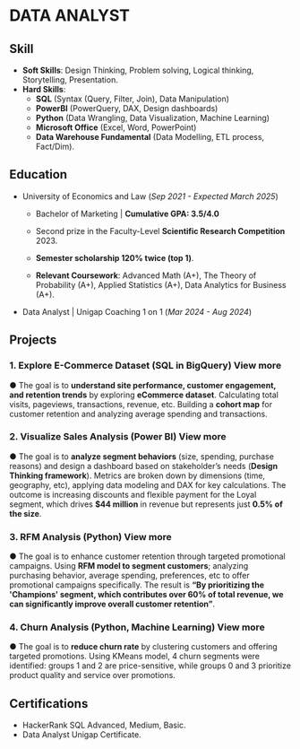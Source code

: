 # DATA ANALYST
## Skill
  - **Soft Skills**: Design Thinking, Problem solving, Logical thinking, Storytelling, Presentation.
  - **Hard Skills**:
    + **SQL** (Syntax (Query, Filter, Join), Data Manipulation)
    + **PowerBI** (PowerQuery, DAX, Design dashboards)
    + **Python** (Data Wrangling, Data Visualization, Machine Learning)
    + **Microsoft Office** (Excel, Word, PowerPoint)
    + **Data Warehouse Fundamental** (Data Modelling, ETL process, Fact/Dim). 


## Education
- University of Economics and Law (_Sep 2021 - Expected March 2025_)

    - Bachelor of Marketing | **Cumulative GPA: 3.5/4.0**
  
    - Second prize in the Faculty-Level **Scientific Research Competition** 2023.
  
    - **Semester scholarship 120% twice (top 1)**.
  
    - **Relevant Coursework**: Advanced Math (A+), The Theory of Probability (A+), Applied Statistics (A+), Data Analytics for Business (A+).

- Data Analyst | Unigap Coaching 1 on 1 (_Mar 2024 - Aug 2024_)

        		
## Projects
### 1. Explore E-Commerce Dataset (SQL in BigQuery) View more
● The goal is to **understand site performance, customer engagement, and retention trends** by exploring **eCommerce
dataset**. Calculating total visits, pageviews, transactions, revenue, etc. Building a **cohort map** for customer retention
and analyzing average spending and transactions.

### 2. Visualize Sales Analysis (Power BI) View more
● The goal is to **analyze segment behaviors** (size, spending, purchase reasons) and design a dashboard based on
stakeholder’s needs (**Design Thinking framework**). Metrics are broken down by dimensions (time, geography, etc),
applying data modeling and DAX for key calculations. The outcome is increasing discounts and flexible payment for
the Loyal segment, which drives **$44 million** in revenue but represents just **0.5% of the size**.

### 3. RFM Analysis (Python) View more
● The goal is to enhance customer retention through targeted promotional campaigns. Using **RFM model to segment
customers**; analyzing purchasing behavior, average spending, preferences, etc to offer promotional campaigns
specifically. The result is **“By prioritizing the 'Champions' segment, which contributes over 60% of total revenue, we
can significantly improve overall customer retention”**.

### 4. Churn Analysis (Python, Machine Learning) View more
● The goal is to **reduce churn rate** by clustering customers and offering targeted promotions. Using KMeans model, 4
churn segments were identified: groups 1 and 2 are price-sensitive, while groups 0 and 3 prioritize product quality
and service over promotions.


## Certifications
- HackerRank SQL Advanced, Medium, Basic.
- Data Analyst Unigap Certificate.

